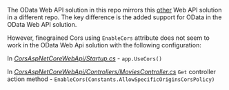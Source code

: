The OData Web API solution in this repo mirrors this [other](https://github.com/gathogojr/CorsAspNetCoreWebApi) Web API solution in a different repo. The key difference is the added support for OData in the OData Web API solution.

However, finegrained Cors using `EnableCors` attribute does not seem to work in the OData Web Api solution with the following configuration:

In [_CorsAspNetCoreWebApi/Startup.cs_](https://github.com/gathogojr/CorsAspNetCoreWebApi/blob/master/CorsAspNetCoreWebApi/Startup.cs#L45) - `app.UseCors()`

In [_CorsAspNetCoreWebApi/Controllers/MoviesController.cs_](https://github.com/gathogojr/CorsAspNetCoreWebApi/blob/master/CorsAspNetCoreWebApi/Controllers/MoviesController.cs#L23) `Get` controller action method - `EnableCors(Constants.AllowSpecificOriginsCorsPolicy)`